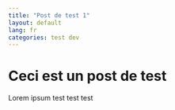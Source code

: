 ```yaml
---
title: "Post de test 1"
layout: default
lang: fr
categories: test dev
---
```


# Ceci est un post de test

Lorem ipsum test test test
